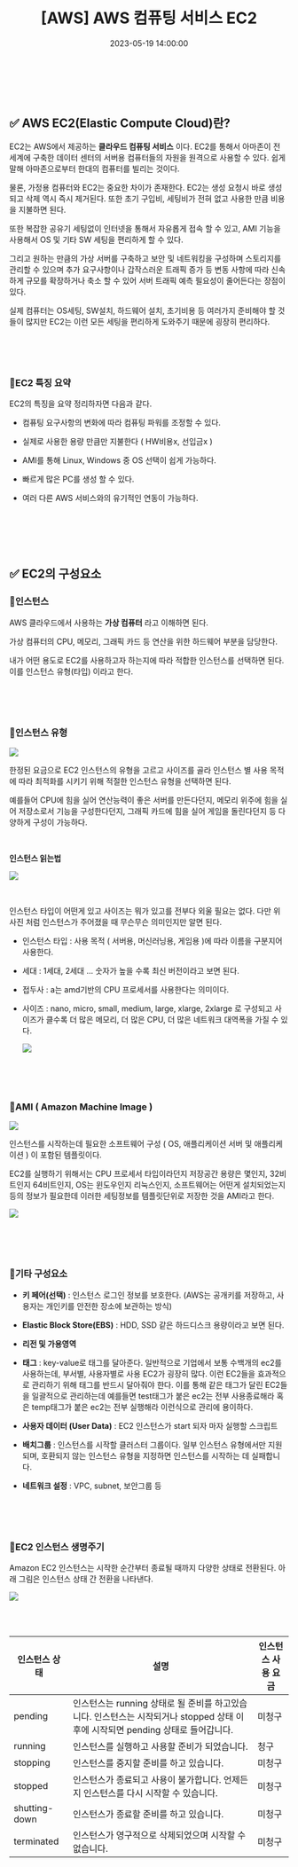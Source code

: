 ﻿---
permalink: /2023-05-19-AWS 컴퓨팅 서비스 EC2/
title: "[AWS] AWS 컴퓨팅 서비스 EC2"
date: 2023-05-19 14:00:00
toc: true
toc_sticky: true
toc_label: "AWS 컴퓨팅 서비스 EC2"
categories:
- AWS
tags:
- 카카오 클라우드 스쿨
- AWS
- EC2
---
<br><br>


## ✅ AWS EC2(Elastic Compute Cloud)란?

EC2는 AWS에서 제공하는 **클라우드 컴퓨팅 서비스** 이다. EC2를 통해서 아마존이 전 세계에 구축한 데이터 센터의 서버용 컴퓨터들의 자원을 원격으로 사용할 수 있다. 쉽게 말해 아마존으로부터 한대의 컴퓨터를 빌리는 것이다.

물론, 가정용 컴퓨터와 EC2는 중요한 차이가 존재한다. EC2는 생성 요청시 바로 생성되고 삭제 역시 즉시 제거된다. 또한 초기 구입비, 세팅비가 전혀 없고 사용한 만큼 비용을 지불하면 된다. 

또한 복잡한 공유기 세팅없이 인터넷을 통해서 자유롭게 접속 할 수 있고, AMI 기능을 사용해서 OS 및 기타 SW 세팅을 편리하게 할 수 있다.

그리고 원하는 만큼의 가상 서버를 구축하고 보안 및 네트워킹을 구성하며 스토리지를 관리할 수 있으며 추가 요구사항이나 갑작스러운 트래픽 증가 등 변동 사항에 따라 신속하게 규모를 확장하거나 축소 할 수 있어 서버 트래픽 예측 필요성이 줄어든다는 장점이 있다.

실제 컴퓨터는 OS세팅, SW설치, 하드웨어 설치, 초기비용 등 여러가지 준비해야 할 것들이 많지만 EC2는 이런 모든 세팅을 편리하게 도와주기 때문에 굉장히 편리하다.


<br><br><br>

### 📌EC2 특징 요약
EC2의 특징을 요약 정리하자면 다음과 같다.

- 컴퓨팅 요구사항의 변화에 따라 컴퓨팅 파워를 조정할 수 있다.

- 실제로 사용한 용량 만큼만 지불한다 ( HW비용x, 선입금x )

- AMI를 통해 Linux, Windows 중 OS 선택이 쉽게 가능하다.

- 빠르게 많은 PC를 생성 할 수 있다.

- 여러 다른 AWS 서비스와의 유기적인 연동이 가능하다. 


<br><br><br><br>

## ✅ EC2의 구성요소

### 📌인스턴스

AWS 클라우드에서 사용하는 **가상 컴퓨터** 라고 이해하면 된다.

가상 컴퓨터의 CPU, 메모리, 그래픽 카드 등 연산을 위한 하드웨어 부분을 담당한다.

내가 어떤 용도로 EC2를 사용하고자 하는지에 따라 적합한 인스턴스를 선택하면 된다. 이를 인스턴스 유형(타입) 이라고 한다.


<br><br><Br>

### 📌인스턴스 유형
<p align="left">
<img src="https://github.com/idkim97/idkim97.github.io/blob/master/img/ec25.png?raw=true">
</p>


한정된 요금으로 EC2 인스턴스의 유형을 고르고 사이즈를 골라 인스턴스 별 사용 목적에 따라 최적화를 시키기 위해 적절한 인스턴스 유형을 선택하면 된다.

예를들어 CPU에 힘을 실어 연산능력이 좋은 서버를 만든다던지, 메모리 위주에 힘을 실어 저장소로서 기능을 구성한다던지, 그래픽 카드에 힘을 실어 게임을 돌린다던지 등 다양하게 구성이 가능하다.

<Br>

**인스턴스 읽는법**
<p align="left">
<img src="https://github.com/idkim97/idkim97.github.io/blob/master/img/ec22.png?raw=true">
</p>

<br>

인스턴스 타입이 어떤게 있고 사이즈는 뭐가 있고를 전부다 외울 필요는 없다. 다만 위 사진 처럼 인스턴스가 주어졌을 때 무슨무슨 의미인지만 알면 된다.

- 인스턴스 타입 : 사용 목적 ( 서버용, 머신러닝용, 게임용 )에 따라 이름을 구분지어 사용한다.

- 세대 : 1세대, 2세대 ... 숫자가 높을 수록 최신 버전이라고 보면 된다.

- 접두사 : a는 amd기반의 CPU 프로세서를 사용한다는 의미이다.

- 사이즈 : nano, micro, small, medium, large, xlarge, 2xlarge 로 구성되고 사이즈가 클수록 더 많은 메모리, 더 많은 CPU, 더 많은 네트워크 대역폭을 가질 수 있다. <p align="left">
<img src="https://github.com/idkim97/idkim97.github.io/blob/master/img/ec23.png?raw=true"> </p>


<Br><br><br>

### 📌AMI ( Amazon Machine Image )

<p align="left">
<img src="https://github.com/idkim97/idkim97.github.io/blob/master/img/ec26.png?raw=true">
</p>

인스턴스를 시작하는데 필요한 소프트웨어 구성 ( OS, 애플리케이션 서버 및 애플리케이션 ) 이 포함된 템플릿이다.

EC2를 실행하기 위해서는 CPU 프로세서 타입이라던지 저장공간 용량은 몇인지, 32비트인지 64비트인지, OS는 윈도우인지 리눅스인지, 소프트웨어는 어떤게 설치되었는지 등의 정보가 필요한데 이러한 세팅정보를 템플릿단위로 저장한 것을 AMI라고 한다.

<p align="left">
<img src="https://github.com/idkim97/idkim97.github.io/blob/master/img/ec24.png?raw=true">
</p>

<br><Br><br>

### 📌기타 구성요소

- **키 페어(선택)** : 인스턴스 로그인 정보를 보호한다. (AWS는 공개키를 저장하고, 사용자는 개인키를 안전한 장소에 보관하는 방식)

- **Elastic Block Store(EBS)** : HDD, SSD 같은 하드디스크 용량이라고 보면 된다.

- **리전 및 가용영역**

- **태그** : key-value로 태그를 달아준다. 일반적으로 기업에서 보통 수백개의 ec2를 사용하는데, 부서별, 사용자별로 사용 EC2가 굉장히 많다. 이런 EC2들을 효과적으로 관리하기 위해 태그를 반드시 달아줘야 한다. 이를 통해 같은 태그가 달린 EC2들을 일괄적으로 관리하는데 예를들면 test태그가 붙은 ec2는 전부 사용종료해라 혹은 temp태그가 붙은 ec2는 전부 실행해라 이런식으로 관리에 용이하다.

- **사용자 데이터 (User Data)** : EC2 인스턴스가 start 되자 마자 실행할 스크립트 

- **배치그룹** : 인스턴스를 시작할 클러스터 그룹이다. 일부 인스턴스 유형에서만 지원되며, 호환되지 않는 인스턴스 유형을 지정하면 인스턴스를 시작하는 데 실패합니다.

- **네트워크 설정** : VPC, subnet, 보안그룹 등


<br><br><Br>

### 📌EC2 인스턴스 생명주기

Amazon EC2 인스턴스는 시작한 순간부터 종료될 때까지 다양한 상태로 전환된다. 아래 그림은 인스턴스 상태 간 전환을 나타낸다. 
 
 <p align="left">
<img src="https://github.com/idkim97/idkim97.github.io/blob/master/img/ec21.png?raw=true">
</p>

<br><br>

| 인스턴스 상태 | 설명 |	인스턴스 사용 요금|
|--|--|--|
| pending | 인스턴스는 running 상태로 될 준비를 하고있습니다. 인스턴스는 시작되거나 stopped 상태 이후에 시작되면 pending 상태로 들어갑니다. | 미청구 |
| running | 인스턴스를 실행하고 사용할 준비가 되었습니다. | 청구 |
| stopping | 인스턴스를 중지할 준비를 하고 있습니다. | 미청구 |
| stopped | 인스턴스가 종료되고 사용이 불가합니다. 언제든지 인스턴스를 다시 시작할 수 있습니다. | 미청구 |
| shutting-down | 인스턴스가 종료할 준비를 하고 있습니다. | 미청구|
| terminated | 인스턴스가 영구적으로 삭제되었으며 시작할 수 없습니다.| 미청구 |


<br><br><br><br>




